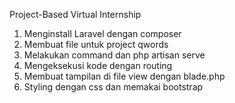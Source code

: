 Project-Based Virtual Internship
1. Menginstall Laravel dengan composer
2. Membuat file untuk project qwords
3. Melakukan command dan php artisan serve
4. Mengeksekusi kode dengan routing
5. Membuat tampilan di file view dengan blade.php
6. Styling dengan css dan memakai bootstrap
